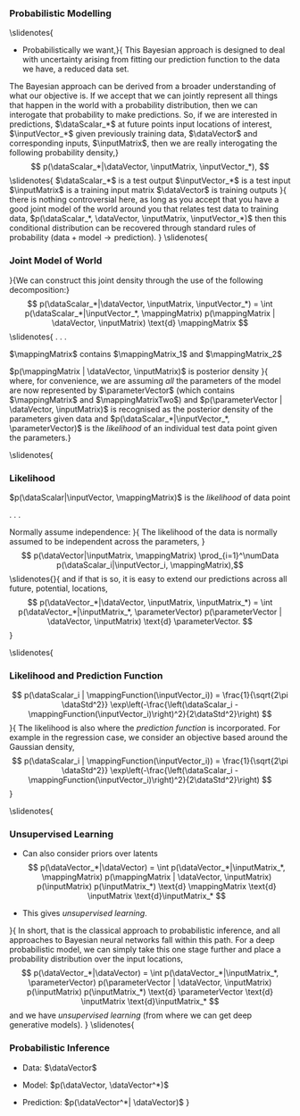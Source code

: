 ### Probabilistic Modelling

\slidenotes{
* Probabilistically we want,}{
This Bayesian approach is designed to deal with uncertainty arising from fitting our prediction function to the data we have, a reduced data set.

The Bayesian approach can be derived from a broader understanding of what our objective is. If we accept that we can jointly represent all things that happen in the world with a probability distribution, then we can interogate that probability to make predictions. So, if we are interested in predictions, $\dataScalar_*$ at future points input locations of interest, $\inputVector_*$ given previously training data, $\dataVector$ and corresponding inputs, $\inputMatrix$, then we are really interogating the following probability density,}
$$
p(\dataScalar_*|\dataVector, \inputMatrix, \inputVector_*),
$$\slidenotes{
 $\dataScalar_*$ is a test output
 $\inputVector_*$ is a test input
 $\inputMatrix$ is a training input matrix
$\dataVector$ is training outputs
}{
there is nothing controversial here, as long as you accept that you have a good joint model of the world around you that relates test data to training data, $p(\dataScalar_*, \dataVector, \inputMatrix, \inputVector_*)$ then this conditional distribution can be recovered through standard rules of probability ($\text{data} + \text{model} \rightarrow \text{prediction}$). 
}
\slidenotes{
### Joint Model of World

}{We can construct this joint density through the use of the following decomposition:}
$$
p(\dataScalar_*|\dataVector, \inputMatrix, \inputVector_*) = \int p(\dataScalar_*|\inputVector_*, \mappingMatrix) p(\mappingMatrix | \dataVector, \inputMatrix) \text{d} \mappingMatrix
$$
\slidenotes{
. . .

$\mappingMatrix$  contains $\mappingMatrix_1$ and $\mappingMatrix_2$

$p(\mappingMatrix | \dataVector, \inputMatrix)$ is posterior density
}{
where, for convenience, we are assuming *all* the parameters of the model are now represented by $\parameterVector$ (which contains $\mappingMatrix$ and $\mappingMatrixTwo$) and $p(\parameterVector | \dataVector, \inputMatrix)$ is recognised as the posterior density of the parameters given data and $p(\dataScalar_*|\inputVector_*, \parameterVector)$ is the *likelihood* of an individual test data point given the parameters.}

\slidenotes{
### Likelihood

$p(\dataScalar|\inputVector, \mappingMatrix)$ is the *likelihood* of data point

. . .

Normally assume independence:
}{
The likelihood of the data is normally assumed to be independent across the parameters,
}$$
p(\dataVector|\inputMatrix, \mappingMatrix) \prod_{i=1}^\numData p(\dataScalar_i|\inputVector_i, \mappingMatrix),$$
\slidenotes{}{
and if that is so, it is easy to extend our predictions across all future, potential, locations,
$$
p(\dataVector_*|\dataVector, \inputMatrix, \inputMatrix_*) = \int p(\dataVector_*|\inputMatrix_*, \parameterVector) p(\parameterVector | \dataVector, \inputMatrix) \text{d} \parameterVector.
$$
}

\slidenotes{
### Likelihood and Prediction Function

$$
p(\dataScalar_i | \mappingFunction(\inputVector_i)) = \frac{1}{\sqrt{2\pi \dataStd^2}} \exp\left(-\frac{\left(\dataScalar_i - \mappingFunction(\inputVector_i)\right)^2}{2\dataStd^2}\right)
$$
}{
The likelihood is also where the *prediction function* is incorporated. For example in the regression case, we consider an objective based around the Gaussian density,
$$
p(\dataScalar_i | \mappingFunction(\inputVector_i)) = \frac{1}{\sqrt{2\pi \dataStd^2}} \exp\left(-\frac{\left(\dataScalar_i - \mappingFunction(\inputVector_i)\right)^2}{2\dataStd^2}\right)
$$
}

\slidenotes{
### Unsupervised Learning

* Can also consider priors over latents
$$
p(\dataVector_*|\dataVector) = \int p(\dataVector_*|\inputMatrix_*, \mappingMatrix) p(\mappingMatrix | \dataVector, \inputMatrix) p(\inputMatrix) p(\inputMatrix_*) \text{d} \mappingMatrix \text{d} \inputMatrix \text{d}\inputMatrix_*
$$

* This gives *unsupervised learning*.

}{
In short, that is the classical approach to probabilistic inference, and all approaches to Bayesian neural networks fall within this path. For a deep probabilistic model, we can simply take this one stage further and place a probability distribution over the input locations,
$$
p(\dataVector_*|\dataVector) = \int p(\dataVector_*|\inputMatrix_*, \parameterVector) p(\parameterVector | \dataVector, \inputMatrix) p(\inputMatrix) p(\inputMatrix_*) \text{d} \parameterVector \text{d} \inputMatrix \text{d}\inputMatrix_*
$$
and we have *unsupervised learning*  (from where we can get deep generative models). 
}
\slidenotes{
### Probabilistic Inference

* Data: $\dataVector$

* Model: $p(\dataVector, \dataVector^*)$

* Prediction: $p(\dataVector^*| \dataVector)$
}
